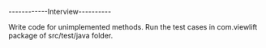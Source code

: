 ------------Interview----------

Write code for unimplemented methods. Run the test cases in com.viewlift package of src/test/java folder.
